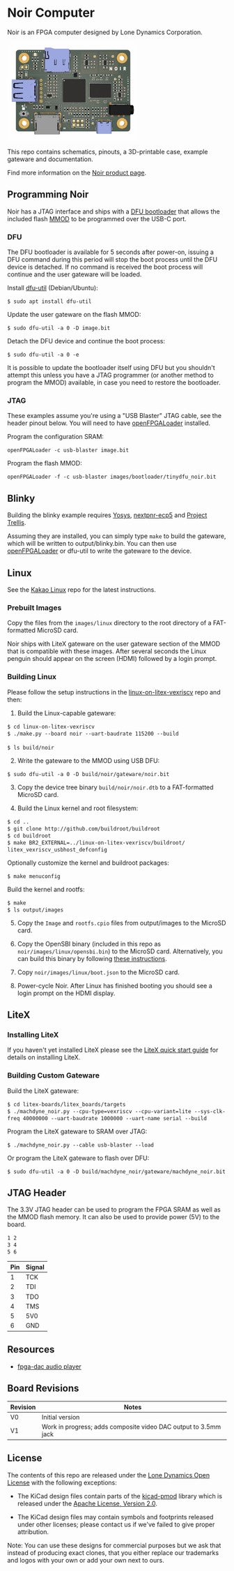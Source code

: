 # Noir Computer

Noir is an FPGA computer designed by Lone Dynamics Corporation.

![Noir Computer](https://github.com/machdyne/noir/blob/f3d65d738790cf0afc1354cc2bf04febe839a2db/noir.png)

This repo contains schematics, pinouts, a 3D-printable case, example gateware and documentation.

Find more information on the [Noir product page](https://machdyne.com/product/noir-computer/).

## Programming Noir

Noir has a JTAG interface and ships with a [DFU bootloader](https://github.com/machdyne/tinydfu-bootloader) that allows the included flash [MMOD](https://machdyne.com/product/mmod) to be programmed over the USB-C port.

### DFU

The DFU bootloader is available for 5 seconds after power-on, issuing a DFU command during this period will stop the boot process until the DFU device is detached. If no command is received the boot process will continue and the user gateware will be loaded.

Install [dfu-util](http://dfu-util.sourceforge.net) (Debian/Ubuntu):

```
$ sudo apt install dfu-util
```

Update the user gateware on the flash MMOD:

```
$ sudo dfu-util -a 0 -D image.bit
```

Detach the DFU device and continue the boot process:

```
$ sudo dfu-util -a 0 -e
```

It is possible to update the bootloader itself using DFU but you shouldn't attempt this unless you have a JTAG programmer (or another method to program the MMOD) available, in case you need to restore the bootloader.

### JTAG

These examples assume you're using a "USB Blaster" JTAG cable, see the header pinout below. You will need to have [openFPGALoader](https://github.com/trabucayre/openFPGALoader) installed.

Program the configuration SRAM:

```
openFPGALoader -c usb-blaster image.bit
```

Program the flash MMOD:

```
openFPGALoader -f -c usb-blaster images/bootloader/tinydfu_noir.bit
```

## Blinky 

Building the blinky example requires [Yosys](https://github.com/YosysHQ/yosys), [nextpnr-ecp5](https://github.com/YosysHQ/nextpnr) and [Project Trellis](https://github.com/YosysHQ/prjtrellis).

Assuming they are installed, you can simply type `make` to build the gateware, which will be written to output/blinky.bin. You can then use [openFPGALoader](https://github.com/trabucayre/openFPGALoader) or dfu-util to write the gateware to the device.

## Linux

See the [Kakao Linux](https://github.com/machdyne/kakao) repo for the latest instructions.

### Prebuilt Images

Copy the files from the `images/linux` directory to the root directory of a FAT-formatted MicroSD card.

Noir ships with LiteX gateware on the user gateware section of the MMOD that is compatible with these images. After several seconds the Linux penguin should appear on the screen (HDMI) followed by a login prompt.

### Building Linux

Please follow the setup instructions in the [linux-on-litex-vexriscv](https://github.com/litex-hub/linux-on-litex-vexriscv) repo and then:

1. Build the Linux-capable gateware:

```
$ cd linux-on-litex-vexriscv
$ ./make.py --board noir --uart-baudrate 115200 --build

$ ls build/noir
```

2. Write the gateware to the MMOD using USB DFU:

```
$ sudo dfu-util -a 0 -D build/noir/gateware/noir.bit
```

3. Copy the device tree binary `build/noir/noir.dtb` to a FAT-formatted MicroSD card.

4. Build the Linux kernel and root filesystem:

```
$ cd ..
$ git clone http://github.com/buildroot/buildroot
$ cd buildroot
$ make BR2_EXTERNAL=../linux-on-litex-vexriscv/buildroot/ litex_vexriscv_usbhost_defconfig
```

Optionally customize the kernel and buildroot packages:

```
$ make menuconfig
```

Build the kernel and rootfs:

```
$ make
$ ls output/images
```

5. Copy the `Image` and `rootfs.cpio` files from output/images to the MicroSD card.

6. Copy the OpenSBI binary (included in this repo as `noir/images/linux/opensbi.bin`) to the MicroSD card. Alternatively, you can build this binary by following [these instructions](https://github.com/litex-hub/linux-on-litex-vexriscv#-generating-the-opensbi-binary-optional).

7. Copy `noir/images/linux/boot.json` to the MicroSD card.

8. Power-cycle Noir. After Linux has finished booting you should see a login prompt on the HDMI display.

## LiteX

### Installing LiteX

If you haven't yet installed LiteX please see the [LiteX quick start guide](https://github.com/enjoy-digital/litex#quick-start-guide) for details on installing LiteX.

### Building Custom Gateware

Build the LiteX gateware:

```
$ cd litex-boards/litex_boards/targets
$ ./machdyne_noir.py --cpu-type=vexriscv --cpu-variant=lite --sys-clk-freq 40000000 --uart-baudrate 1000000 --uart-name serial --build
```

Program the LiteX gateware to SRAM over JTAG:

```
$ ./machdyne_noir.py --cable usb-blaster --load
```

Or program the LiteX gateware to flash over DFU:

```
$ sudo dfu-util -a 0 -D build/machdyne_noir/gateware/machdyne_noir.bit
```

## JTAG Header

The 3.3V JTAG header can be used to program the FPGA SRAM as well as the MMOD flash memory. It can also be used to provide power (5V) to the board.

```
1 2
3 4
5 6
```

| Pin | Signal |
| --- | ------ |
| 1 | TCK |
| 2 | TDI |
| 3 | TDO |
| 4 | TMS |
| 5 | 5V0 |
| 6 | GND |

## Resources

 * [fpga-dac audio player](https://github.com/machdyne/fpga-dac)

## Board Revisions

| Revision | Notes |
| -------- | ----- |
| V0 | Initial version |
| V1 | Work in progress; adds composite video DAC output to 3.5mm jack |

## License

The contents of this repo are released under the [Lone Dynamics Open License](LICENSE.md) with the following exceptions:

- The KiCad design files contain parts of the [kicad-pmod](https://github.com/mithro/kicad-pmod) library which is released under the [Apache License, Version 2.0](https://www.apache.org/licenses/LICENSE-2.0.html).

- The KiCad design files may contain symbols and footprints released under other licenses; please contact us if we've failed to give proper attribution.

Note: You can use these designs for commercial purposes but we ask that instead of producing exact clones, that you either replace our trademarks and logos with your own or add your own next to ours.

